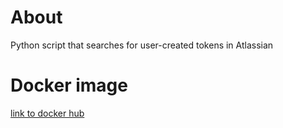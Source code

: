 # About

Python script that searches for user-created tokens in Atlassian

# Docker image

[link to docker hub](https://hub.docker.com/r/incubelster/atlassianauditlog)
